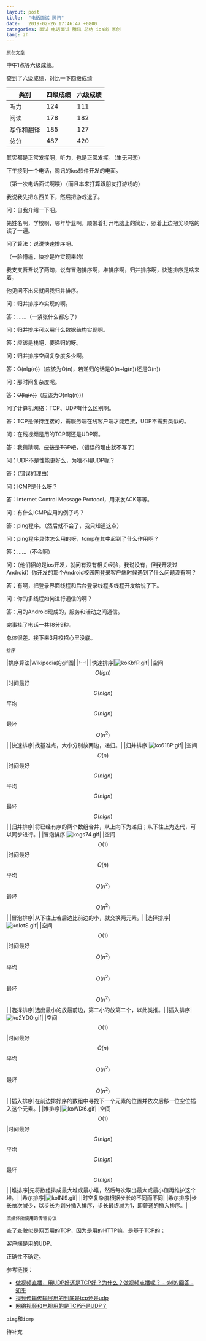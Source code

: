 ```yaml
---
layout: post
title:  "电话面试 腾讯"
date:   2019-02-26 17:46:47 +0800
categories: 面试 电话面试 腾讯 总结 ios岗 原创
lang: zh
---
```


<!--引用数学表达式js脚本-->
<script type="text/javascript" src="https://cdn.mathjax.org/mathjax/latest/MathJax.js?config=TeX-MML-AM_CHTML"></script>

`原创文章`

中午1点等六级成绩。

查到了六级成绩，对比一下四级成绩

|类别|四级成绩|六级成绩|
|-|-|-|
|听力|124|111|
|阅读|178|182|
|写作和翻译|185|127|
|总分|487|420|

其实都是正常发挥吧，听力，也是正常发挥。（生无可恋）

下午接到一个电话，腾讯的ios软件开发的电面。

（第一次电话面试啊喂）（而且本来打算跟朋友打游戏的）

我说我先把东西关下，然后把游戏退了。

问：自我介绍一下吧。

先姓名啊，学校啊，哪年毕业啊，顺带着打开电脑上的简历，照着上边把奖项啥的读了一遍。

问了算法：说说快速排序吧。

（一脸懵逼，快排是咋实现来的）

我支支吾吾说了两句，说有冒泡排序啊，堆排序啊，归并排序啊，快速排序是啥来着，

他见问不出来就问我归并排序。

问：归并排序咋实现的啊。

答：……（一紧张什么都忘了）

问：归并排序可以用什么数据结构实现啊。

答：应该是栈吧，要递归的呀。

问：归并排序空间复杂度多少啊。

答：~~O(nlg(n))~~（应该为O(n)，若递归的话是O(n+lg(n))还是O(n))

问：那时间复杂度呢。

答：~~O(lg(n))~~（应该为O(nlg(n))）

问了计算机网络：TCP、UDP有什么区别啊。

答：TCP是保持连接的，需服务端在线客户端才能连接，UDP不需要类似的。

问：在线视频是用的TCP啊还是UDP啊。

答：我猜猜啊，~~应该是TCP吧~~，（错误的理由就不写了）

问：UDP不是性能更好么，为啥不用UDP呢？

答：（错误的理由）

问：ICMP是什么呀？

答：Internet Control Message Protocol，用来发ACK等等。

问：有什么ICMP应用的例子吗？

答：ping程序。（然后就不会了，我只知道这点）

问：ping程序具体怎么用的呀，tcmp在其中起到了什么作用啊？

答：……（不会啊）

问：（他们招的是ios开发，就问有没有相关经验，我说没有，但我开发过Android）你开发的那个Android校园网登录客户端时候遇到了什么问题没有啊？

答：有啊，把登录界面线程和后台登录线程多线程开发给说了下。

问：你的多线程如何进行通信的啊？

答：用的Android现成的，服务和活动之间通信。

完事挂了电话一共18分9秒。

总体很差。接下来3月校招心里没底。

`排序`

|排序算法|Wikipedia的gif图|
|:--:|
|快速排序|![koKbfP.gif](https://s2.ax1x.com/2019/02/26/koKbfP.gif)|
|空间$$O(lgn)$$|时间最好$$O(nlgn)$$ 平均$$O(nlgn)$$ 最坏$$O(n^2)$$|
|快速排序|找基准点，大小分别放两边，递归。|
|归并排序|![ko618P.gif](https://s2.ax1x.com/2019/02/27/ko618P.gif)|
|空间$$O(n)$$|时间最好$$O(nlgn)$$ 平均$$O(nlgn)$$ 最坏$$O(nlgn)$$|
|归并排序|将已经有序的两个数组合并，从上向下为递归；从下往上为迭代，可以同步进行。|
|冒泡排序|![kogs74.gif](https://s2.ax1x.com/2019/02/27/kogs74.gif)|
|空间$$O(1)$$|时间最好$$O(n)$$ 平均$$O(n^2)$$ 最坏$$O(n^2)$$|
|冒泡排序|从下往上若后边比前边的小，就交换两元素。|
|选择排序|![koIotS.gif](https://s2.ax1x.com/2019/02/27/koIotS.gif)|
|空间$$O(1)$$|时间最好$$O(n^2)$$ 平均$$O(n^2)$$ 最坏$$O(n^2)$$|
|选择排序|选出最小的放最前边，第二小的放第二个，以此类推。|
|插入排序|![ko2YDO.gif](https://s2.ax1x.com/2019/02/27/ko2YDO.gif)|
|空间$$O(1)$$|时间最好$$O(n)$$ 平均$$O(n^2)$$ 最坏$$O(n^2)$$|
|插入排序|在前边排好序的数组中寻找下一个元素的位置并依次后移一位空位插入这个元素。|
|堆排序|![koWlX6.gif](https://s2.ax1x.com/2019/02/27/koWlX6.gif)|
|空间$$O(1)$$|时间最好$$O(nlgn)$$ 平均$$O(nlgn)$$ 最坏$$O(nlgn)$$|
|堆排序|先将数组排成最大堆或最小堆，然后每次取出最大或最小值再维护这个堆。|
|希尔排序|![koINl9.gif](https://s2.ax1x.com/2019/02/27/koINl9.gif)|
||时空复杂度根据步长的不同而不同|
|希尔排序|步长依次减少，以步长为划分插入排序，步长最终减为1，即普通的插入排序。|

`流媒体所使用的传输协议`

查了查貌似是网页用的TCP，因为是用的HTTP嘛，是基于TCP的；

客户端是用的UDP。

正确性不确定。

参考链接：
+ [做视频直播，用UDP好还是TCP好？为什么？做视频点播呢？ - skl的回答 - 知乎](https://www.zhihu.com/question/267101516/answer/319115792)
+ [视频传输传输层用的到底是tcp还是udp](https://segmentfault.com/q/1010000004953614/a-1020000004953685)
+ [网络视频和电视用的是TCP还是UDP？](https://bbs.csdn.net/topics/390539011)

`ping`和`icmp`

待补充
